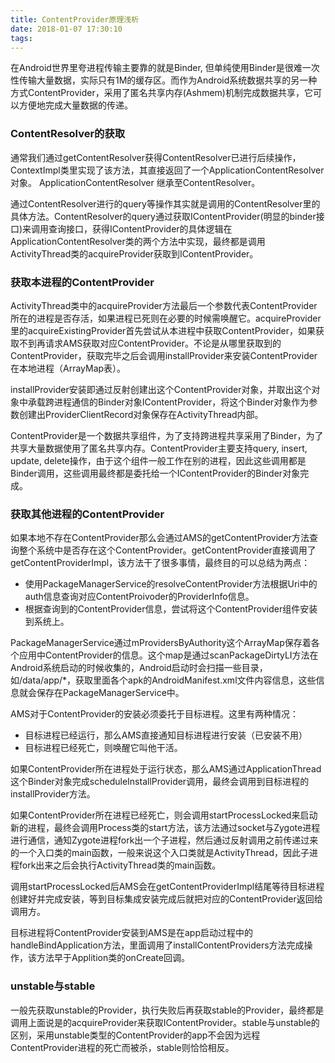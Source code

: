 ```yaml
---
title: ContentProvider原理浅析
date: 2018-01-07 17:30:10
tags:
---
```

在Android世界里夸进程传输主要靠的就是Binder, 但单纯使用Binder是很难一次性传输大量数据，实际只有1M的缓存区。而作为Android系统数据共享的另一种方式ContentProvider，采用了匿名共享内存(Ashmem)机制完成数据共享，它可以方便地完成大量数据的传递。

### ContentResolver的获取

通常我们通过getContentResolver获得ContentResolver已进行后续操作，ContextImpl类里实现了该方法，其直接返回了一个ApplicationContentResolver对象。 ApplicationContentResolver 继承至ContentResolver。
<!-- more -->
通过ContentResolver进行的query等操作其实就是调用的ContentResolver里的具体方法。ContentResolver的query通过获取IContentProvider(明显的binder接口)来调用查询接口，获得IContentProvider的具体逻辑在ApplicationContentResolver类的两个方法中实现，最终都是调用ActivityThread类的acquireProvider获取到IContentProvider。

### 获取本进程的ContentProvider

ActivityThread类中的acquireProvider方法最后一个参数代表ContentProvider所在的进程是否存活，如果进程已死则在必要的时候需唤醒它。acquireProvider里的acquireExistingProvider首先尝试从本进程中获取ContentProvider，如果获取不到再请求AMS获取对应ContentProvider。不论是从哪里获取到的ContentProvider，获取完毕之后会调用installProvider来安装ContentProvider在本地进程（ArrayMap表）。

installProvider安装即通过反射创建出这个ContentProvider对象，并取出这个对象中承载跨进程通信的Binder对象IContentProvider，将这个Binder对象作为参数创建出ProviderClientRecord对象保存在ActivityThread内部。

ContentProvider是一个数据共享组件，为了支持跨进程共享采用了Binder，为了共享大量数据使用了匿名共享内存。ContentProvider主要支持query, insert, update, delete操作，由于这个组件一般工作在别的进程，因此这些调用都是Binder调用，这些调用最终都是委托给一个IContentProvider的Binder对象完成。

### 获取其他进程的ContentProvider

如果本地不存在ContentProvider那么会通过AMS的getContentProvider方法查询整个系统中是否存在这个ContentProvider。getContentProvider直接调用了getContentProviderImpl，该方法干了很多事情，最终目的可以总结为两点：

* 使用PackageManagerService的resolveContentProvider方法根据Uri中的auth信息查询对应ContentProivoder的ProviderInfo信息。
* 根据查询到的ContentProvider信息，尝试将这个ContentProvider组件安装到系统上。

PackageManagerService通过mProvidersByAuthority这个ArrayMap保存着各个应用中ContentProvider的信息。这个map是通过scanPackageDirtyLI方法在Android系统启动的时候收集的，Android启动时会扫描一些目录，如/data/app/*，获取里面各个apk的AndroidManifest.xml文件内容信息，这些信息就会保存在PackageManagerService中。

AMS对于ContentProvider的安装必须委托于目标进程。这里有两种情况：

* 目标进程已经运行，那么AMS直接通知目标进程进行安装（已安装不用）
* 目标进程已经死亡，则唤醒它叫他干活。

如果ContentProvider所在进程处于运行状态，那么AMS通过ApplicationThread这个Binder对象完成scheduleInstallProvider调用，最终会调用到目标进程的installProvider方法。

如果ContentProvider所在进程已经死亡，则会调用startProcessLocked来启动新的进程，最终会调用Process类的start方法，该方法通过socket与Zygote进程进行通信，通知Zygote进程fork出一个子进程，然后通过反射调用之前传递过来的一个入口类的main函数，一般来说这个入口类就是ActivityThread，因此子进程fork出来之后会执行ActivityThread类的main函数。

调用startProcessLocked后AMS会在getContentProviderImpl结尾等待目标进程创建好并完成安装，等到目标集成安装完成后就把对应的ContentProvider返回给调用方。

目标进程将ContentProvider安装到AMS是在app启动过程中的handleBindApplication方法，里面调用了installContentProviders方法完成操作，该方法早于Applition类的onCreate回调。

### unstable与stable

一般先获取unstable的Provider，执行失败后再获取stable的Provider，最终都是调用上面说是的acquireProvider来获取IContentProvider。stable与unstable的区别，采用unstable类型的ContentProvider的app不会因为远程ContentProvider进程的死亡而被杀，stable则恰恰相反。